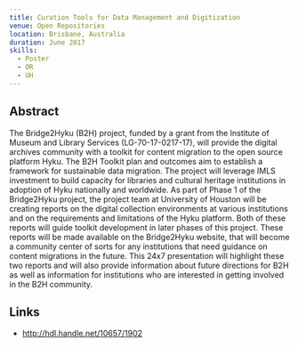 ```yaml
---
title: Curation Tools for Data Management and Digitization
venue: Open Repositories
location: Brisbane, Australia
duration: June 2017
skills:
  - Poster
  - OR
  - UH
---
```


Abstract
-------

The Bridge2Hyku (B2H) project, funded by a grant from the Institute of Museum and Library Services (LG-70-17-0217-17), will provide the digital archives community with a toolkit for content migration to the open source platform Hyku. The B2H Toolkit plan and outcomes aim to establish a framework for sustainable data migration. The project will leverage IMLS investment to build capacity for libraries and cultural heritage institutions in adoption of Hyku nationally and worldwide. As part of Phase 1 of the Bridge2Hyku project, the project team at University of Houston will be creating reports on the digital collection environments at various institutions and on the requirements and limitations of the Hyku platform. Both of these reports will guide toolkit development in later phases of this project. These reports will be made available on the Bridge2Hyku website, that will become a community center of sorts for any institutions that need guidance on content migrations in the future. This 24x7 presentation will highlight these two reports and will also provide information about future directions for B2H as well as information for institutions who are interested in getting involved in the B2H community.


Links
----------

* <http://hdl.handle.net/10657/1902>

